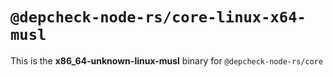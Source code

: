 # `@depcheck-node-rs/core-linux-x64-musl`

This is the **x86_64-unknown-linux-musl** binary for `@depcheck-node-rs/core`
